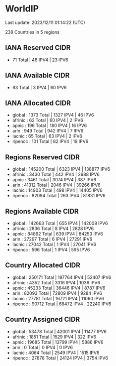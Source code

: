 # WorldIP

Last update: 2023/12/11 01:14:22 (UTC)

238 Countries in 5 regions

## IANA Reserved CIDR

- 71 Total | 48 IPV4 | 23 IPV6

## IANA Available CIDR

- 63 Total | 3 IPV4 | 60 IPV6

## IANA Allocated CIDR

- global : 1373 Total | 1327 IPV4 | 46 IPV6
- afrinic : 62 Total | 60 IPV4 | 2 IPV6
- apnic : 196 Total | 180 IPV4 | 16 IPV6
- arin : 949 Total | 942 IPV4 | 7 IPV6
- lacnic : 65 Total | 63 IPV4 | 2 IPV6
- ripencc : 101 Total | 82 IPV4 | 19 IPV6

## Regions Reserved CIDR

- global : 145200 Total | 6323 IPV4 | 138877 IPV6
- afrinic : 3430 Total | 442 IPV4 | 2988 IPV6
- apnic : 3461 Total | 3074 IPV4 | 387 IPV6
- arin : 41312 Total | 2046 IPV4 | 39266 IPV6
- lacnic : 14903 Total | 498 IPV4 | 14405 IPV6
- ripencc : 82094 Total | 263 IPV4 | 81831 IPV6

## Regions Available CIDR

- global : 142663 Total | 655 IPV4 | 142008 IPV6
- afrinic : 2836 Total | 8 IPV4 | 2828 IPV6
- apnic : 84892 Total | 639 IPV4 | 84253 IPV6
- arin : 27297 Total | 6 IPV4 | 27291 IPV6
- lacnic : 27042 Total | 1 IPV4 | 27041 IPV6
- ripencc : 596 Total | 1 IPV4 | 595 IPV6

## Country Allocated CIDR

- global : 250171 Total | 197764 IPV4 | 52407 IPV6
- afrinic : 4352 Total | 3316 IPV4 | 1036 IPV6
- apnic : 45233 Total | 36446 IPV4 | 8787 IPV6
- arin : 82093 Total | 72809 IPV4 | 9284 IPV6
- lacnic : 27781 Total | 16721 IPV4 | 11060 IPV6
- ripencc : 90712 Total | 68472 IPV4 | 22240 IPV6

## Country Assigned CIDR

- global : 53478 Total | 42001 IPV4 | 11477 IPV6
- afrinic : 1851 Total | 1529 IPV4 | 322 IPV6
- apnic : 19685 Total | 13799 IPV4 | 5886 IPV6
- arin : 0 Total | 0 IPV4 | 0 IPV6
- lacnic : 4064 Total | 2549 IPV4 | 1515 IPV6
- ripencc : 27878 Total | 24124 IPV4 | 3754 IPV6
